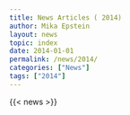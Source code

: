 ```yaml
---
title: News Articles ( 2014)
author: Mika Epstein
layout: news
topic: index
date: 2014-01-01
permalink: /news/2014/
categories: ["News"]
tags: ["2014"]
---
```


{{< news >}}